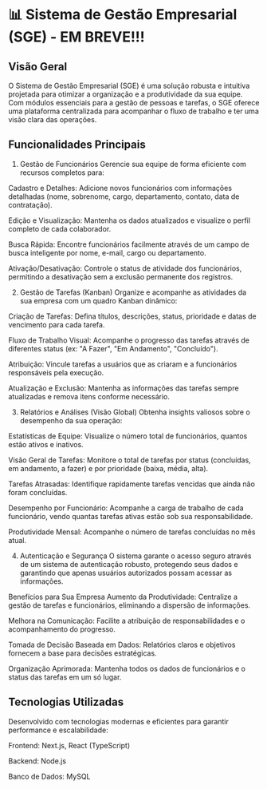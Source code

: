# 📊 Sistema de Gestão Empresarial (SGE) - EM BREVE!!!

## Visão Geral
O Sistema de Gestão Empresarial (SGE) é uma solução robusta e intuitiva projetada para otimizar a organização e a produtividade da sua equipe. Com módulos essenciais para a gestão de pessoas e tarefas, o SGE oferece uma plataforma centralizada para acompanhar o fluxo de trabalho e ter uma visão clara das operações.

## Funcionalidades Principais
1. Gestão de Funcionários
Gerencie sua equipe de forma eficiente com recursos completos para:

Cadastro e Detalhes: Adicione novos funcionários com informações detalhadas (nome, sobrenome, cargo, departamento, contato, data de contratação).

Edição e Visualização: Mantenha os dados atualizados e visualize o perfil completo de cada colaborador.

Busca Rápida: Encontre funcionários facilmente através de um campo de busca inteligente por nome, e-mail, cargo ou departamento.

Ativação/Desativação: Controle o status de atividade dos funcionários, permitindo a desativação sem a exclusão permanente dos registros.

2. Gestão de Tarefas (Kanban)
Organize e acompanhe as atividades da sua empresa com um quadro Kanban dinâmico:

Criação de Tarefas: Defina títulos, descrições, status, prioridade e datas de vencimento para cada tarefa.

Fluxo de Trabalho Visual: Acompanhe o progresso das tarefas através de diferentes status (ex: "A Fazer", "Em Andamento", "Concluído").

Atribuição: Vincule tarefas a usuários que as criaram e a funcionários responsáveis pela execução.

Atualização e Exclusão: Mantenha as informações das tarefas sempre atualizadas e remova itens conforme necessário.

3. Relatórios e Análises (Visão Global)
Obtenha insights valiosos sobre o desempenho da sua operação:

Estatísticas de Equipe: Visualize o número total de funcionários, quantos estão ativos e inativos.

Visão Geral de Tarefas: Monitore o total de tarefas por status (concluídas, em andamento, a fazer) e por prioridade (baixa, média, alta).

Tarefas Atrasadas: Identifique rapidamente tarefas vencidas que ainda não foram concluídas.

Desempenho por Funcionário: Acompanhe a carga de trabalho de cada funcionário, vendo quantas tarefas ativas estão sob sua responsabilidade.

Produtividade Mensal: Acompanhe o número de tarefas concluídas no mês atual.

4. Autenticação e Segurança
O sistema garante o acesso seguro através de um sistema de autenticação robusto, protegendo seus dados e garantindo que apenas usuários autorizados possam acessar as informações.

Benefícios para Sua Empresa
Aumento da Produtividade: Centralize a gestão de tarefas e funcionários, eliminando a dispersão de informações.

Melhora na Comunicação: Facilite a atribuição de responsabilidades e o acompanhamento do progresso.

Tomada de Decisão Baseada em Dados: Relatórios claros e objetivos fornecem a base para decisões estratégicas.

Organização Aprimorada: Mantenha todos os dados de funcionários e o status das tarefas em um só lugar.

## Tecnologias Utilizadas
Desenvolvido com tecnologias modernas e eficientes para garantir performance e escalabilidade:

Frontend: Next.js, React (TypeScript)

Backend: Node.js

Banco de Dados: MySQL